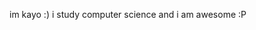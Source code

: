 im kayo :) i study computer science and i am awesome :P

<!---
kayocchiii/kayocchiii is a ✨ special ✨ repository because its `README.md` (this file) appears on your GitHub profile.
You can click the Preview link to take a look at your changes.
--->
